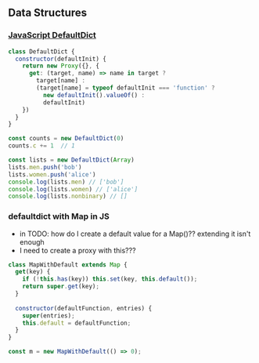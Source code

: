 ## Data Structures
### [JavaScript DefaultDict](https://stackoverflow.com/a/44622467/8479344)

```javascript
class DefaultDict {
  constructor(defaultInit) {
    return new Proxy({}, {
      get: (target, name) => name in target ?
        target[name] :
        (target[name] = typeof defaultInit === 'function' ?
          new defaultInit().valueOf() :
          defaultInit)
    })
  }
}

const counts = new DefaultDict(0)
counts.c += 1  // 1

const lists = new DefaultDict(Array)
lists.men.push('bob')
lists.women.push('alice')
console.log(lists.men) // ['bob']
console.log(lists.women) // ['alice']
console.log(lists.nonbinary) // []
```
###  defaultdict with Map in JS

*  in TODO: how do I create a default value for a Map()?? extending it isn't enough
* I need to create a proxy with this???
```javascript
class MapWithDefault extends Map {
  get(key) {
    if (!this.has(key)) this.set(key, this.default());
    return super.get(key);
  }
  
  constructor(defaultFunction, entries) {
    super(entries);
    this.default = defaultFunction;
  }
}

const m = new MapWithDefault(() => 0);
```
